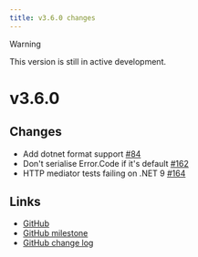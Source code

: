 ```yaml
---
title: v3.6.0 changes
---
```


> [!WARNING]
> This version is still in active development.

# v3.6.0

## Changes
- Add dotnet format support [#84](https://github.com/alexnoddings/Tyne/issues/84)
- Don't serialise Error.Code if it's default [#162](https://github.com/alexnoddings/Tyne/issues/162)
- HTTP mediator tests failing on .NET 9 [#164](https://github.com/alexnoddings/Tyne/issues/164)

## Links
- [GitHub](https://github.com/alexnoddings/Tyne/releases/tag/v3.6.0)
- [GitHub milestone](https://github.com/alexnoddings/Tyne/milestone/18?closed=1)
- [GitHub change log](https://github.com/alexnoddings/Tyne/compare/v3.5.0...v3.6.0)
